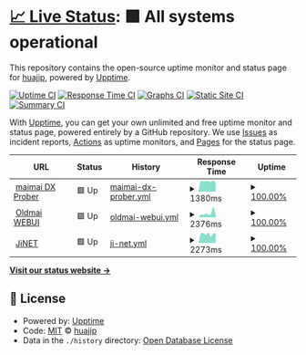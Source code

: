 # [📈 Live Status](https://uptime.fufubot.com): <!--live status--> **🟩 All systems operational**

This repository contains the open-source uptime monitor and status page for [huajip](https://uptime.fufubot.com), powered by [Upptime](https://github.com/upptime/upptime).

[![Uptime CI](https://github.com/huajip/uptime/workflows/Uptime%20CI/badge.svg)](https://github.com/huajip/uptime/actions?query=workflow%3A%22Uptime+CI%22)
[![Response Time CI](https://github.com/huajip/uptime/workflows/Response%20Time%20CI/badge.svg)](https://github.com/huajip/uptime/actions?query=workflow%3A%22Response+Time+CI%22)
[![Graphs CI](https://github.com/huajip/uptime/workflows/Graphs%20CI/badge.svg)](https://github.com/huajip/uptime/actions?query=workflow%3A%22Graphs+CI%22)
[![Static Site CI](https://github.com/huajip/uptime/workflows/Static%20Site%20CI/badge.svg)](https://github.com/huajip/uptime/actions?query=workflow%3A%22Static+Site+CI%22)
[![Summary CI](https://github.com/huajip/uptime/workflows/Summary%20CI/badge.svg)](https://github.com/huajip/uptime/actions?query=workflow%3A%22Summary+CI%22)

With [Upptime](https://upptime.js.org), you can get your own unlimited and free uptime monitor and status page, powered entirely by a GitHub repository. We use [Issues](https://github.com/huajip/uptime/issues) as incident reports, [Actions](https://github.com/huajip/uptime/actions) as uptime monitors, and [Pages](https://uptime.fufubot.com) for the status page.

<!--start: status pages-->
<!-- This summary is generated by Upptime (https://github.com/upptime/upptime) -->
<!-- Do not edit this manually, your changes will be overwritten -->
<!-- prettier-ignore -->
| URL | Status | History | Response Time | Uptime |
| --- | ------ | ------- | ------------- | ------ |
| <img alt="" src="https://icons.duckduckgo.com/ip3/www.diving-fish.com.ico" height="13"> [maimai DX Prober](https://www.diving-fish.com/api/maimaidxprober/message) | 🟩 Up | [maimai-dx-prober.yml](https://github.com/huajip/uptime/commits/HEAD/history/maimai-dx-prober.yml) | <details><summary><img alt="Response time graph" src="./graphs/maimai-dx-prober/response-time-week.png" height="20"> 1380ms</summary><br><a href="https://uptime.fufubot.com/history/maimai-dx-prober"><img alt="Response time 1286" src="https://img.shields.io/endpoint?url=https%3A%2F%2Fraw.githubusercontent.com%2Fhuajip%2Fuptime%2FHEAD%2Fapi%2Fmaimai-dx-prober%2Fresponse-time.json"></a><br><a href="https://uptime.fufubot.com/history/maimai-dx-prober"><img alt="24-hour response time 1260" src="https://img.shields.io/endpoint?url=https%3A%2F%2Fraw.githubusercontent.com%2Fhuajip%2Fuptime%2FHEAD%2Fapi%2Fmaimai-dx-prober%2Fresponse-time-day.json"></a><br><a href="https://uptime.fufubot.com/history/maimai-dx-prober"><img alt="7-day response time 1380" src="https://img.shields.io/endpoint?url=https%3A%2F%2Fraw.githubusercontent.com%2Fhuajip%2Fuptime%2FHEAD%2Fapi%2Fmaimai-dx-prober%2Fresponse-time-week.json"></a><br><a href="https://uptime.fufubot.com/history/maimai-dx-prober"><img alt="30-day response time 1263" src="https://img.shields.io/endpoint?url=https%3A%2F%2Fraw.githubusercontent.com%2Fhuajip%2Fuptime%2FHEAD%2Fapi%2Fmaimai-dx-prober%2Fresponse-time-month.json"></a><br><a href="https://uptime.fufubot.com/history/maimai-dx-prober"><img alt="1-year response time 1361" src="https://img.shields.io/endpoint?url=https%3A%2F%2Fraw.githubusercontent.com%2Fhuajip%2Fuptime%2FHEAD%2Fapi%2Fmaimai-dx-prober%2Fresponse-time-year.json"></a></details> | <details><summary><a href="https://uptime.fufubot.com/history/maimai-dx-prober">100.00%</a></summary><a href="https://uptime.fufubot.com/history/maimai-dx-prober"><img alt="All-time uptime 99.86%" src="https://img.shields.io/endpoint?url=https%3A%2F%2Fraw.githubusercontent.com%2Fhuajip%2Fuptime%2FHEAD%2Fapi%2Fmaimai-dx-prober%2Fuptime.json"></a><br><a href="https://uptime.fufubot.com/history/maimai-dx-prober"><img alt="24-hour uptime 100.00%" src="https://img.shields.io/endpoint?url=https%3A%2F%2Fraw.githubusercontent.com%2Fhuajip%2Fuptime%2FHEAD%2Fapi%2Fmaimai-dx-prober%2Fuptime-day.json"></a><br><a href="https://uptime.fufubot.com/history/maimai-dx-prober"><img alt="7-day uptime 100.00%" src="https://img.shields.io/endpoint?url=https%3A%2F%2Fraw.githubusercontent.com%2Fhuajip%2Fuptime%2FHEAD%2Fapi%2Fmaimai-dx-prober%2Fuptime-week.json"></a><br><a href="https://uptime.fufubot.com/history/maimai-dx-prober"><img alt="30-day uptime 100.00%" src="https://img.shields.io/endpoint?url=https%3A%2F%2Fraw.githubusercontent.com%2Fhuajip%2Fuptime%2FHEAD%2Fapi%2Fmaimai-dx-prober%2Fuptime-month.json"></a><br><a href="https://uptime.fufubot.com/history/maimai-dx-prober"><img alt="1-year uptime 99.93%" src="https://img.shields.io/endpoint?url=https%3A%2F%2Fraw.githubusercontent.com%2Fhuajip%2Fuptime%2FHEAD%2Fapi%2Fmaimai-dx-prober%2Fuptime-year.json"></a></details>
| <img alt="" src="https://icons.duckduckgo.com/ip3/my-aime.cn.ico" height="13"> [Oldmai WEBUI](https://my-aime.cn) | 🟩 Up | [oldmai-webui.yml](https://github.com/huajip/uptime/commits/HEAD/history/oldmai-webui.yml) | <details><summary><img alt="Response time graph" src="./graphs/oldmai-webui/response-time-week.png" height="20"> 2376ms</summary><br><a href="https://uptime.fufubot.com/history/oldmai-webui"><img alt="Response time 1339" src="https://img.shields.io/endpoint?url=https%3A%2F%2Fraw.githubusercontent.com%2Fhuajip%2Fuptime%2FHEAD%2Fapi%2Foldmai-webui%2Fresponse-time.json"></a><br><a href="https://uptime.fufubot.com/history/oldmai-webui"><img alt="24-hour response time 1800" src="https://img.shields.io/endpoint?url=https%3A%2F%2Fraw.githubusercontent.com%2Fhuajip%2Fuptime%2FHEAD%2Fapi%2Foldmai-webui%2Fresponse-time-day.json"></a><br><a href="https://uptime.fufubot.com/history/oldmai-webui"><img alt="7-day response time 2376" src="https://img.shields.io/endpoint?url=https%3A%2F%2Fraw.githubusercontent.com%2Fhuajip%2Fuptime%2FHEAD%2Fapi%2Foldmai-webui%2Fresponse-time-week.json"></a><br><a href="https://uptime.fufubot.com/history/oldmai-webui"><img alt="30-day response time 1569" src="https://img.shields.io/endpoint?url=https%3A%2F%2Fraw.githubusercontent.com%2Fhuajip%2Fuptime%2FHEAD%2Fapi%2Foldmai-webui%2Fresponse-time-month.json"></a><br><a href="https://uptime.fufubot.com/history/oldmai-webui"><img alt="1-year response time 1403" src="https://img.shields.io/endpoint?url=https%3A%2F%2Fraw.githubusercontent.com%2Fhuajip%2Fuptime%2FHEAD%2Fapi%2Foldmai-webui%2Fresponse-time-year.json"></a></details> | <details><summary><a href="https://uptime.fufubot.com/history/oldmai-webui">100.00%</a></summary><a href="https://uptime.fufubot.com/history/oldmai-webui"><img alt="All-time uptime 99.96%" src="https://img.shields.io/endpoint?url=https%3A%2F%2Fraw.githubusercontent.com%2Fhuajip%2Fuptime%2FHEAD%2Fapi%2Foldmai-webui%2Fuptime.json"></a><br><a href="https://uptime.fufubot.com/history/oldmai-webui"><img alt="24-hour uptime 100.00%" src="https://img.shields.io/endpoint?url=https%3A%2F%2Fraw.githubusercontent.com%2Fhuajip%2Fuptime%2FHEAD%2Fapi%2Foldmai-webui%2Fuptime-day.json"></a><br><a href="https://uptime.fufubot.com/history/oldmai-webui"><img alt="7-day uptime 100.00%" src="https://img.shields.io/endpoint?url=https%3A%2F%2Fraw.githubusercontent.com%2Fhuajip%2Fuptime%2FHEAD%2Fapi%2Foldmai-webui%2Fuptime-week.json"></a><br><a href="https://uptime.fufubot.com/history/oldmai-webui"><img alt="30-day uptime 100.00%" src="https://img.shields.io/endpoint?url=https%3A%2F%2Fraw.githubusercontent.com%2Fhuajip%2Fuptime%2FHEAD%2Fapi%2Foldmai-webui%2Fuptime-month.json"></a><br><a href="https://uptime.fufubot.com/history/oldmai-webui"><img alt="1-year uptime 99.94%" src="https://img.shields.io/endpoint?url=https%3A%2F%2Fraw.githubusercontent.com%2Fhuajip%2Fuptime%2FHEAD%2Fapi%2Foldmai-webui%2Fuptime-year.json"></a></details>
| <img alt="" src="https://icons.duckduckgo.com/ip3/jinet.wacca.cn.ico" height="13"> [JiNET](http://jinet.wacca.cn) | 🟩 Up | [ji-net.yml](https://github.com/huajip/uptime/commits/HEAD/history/ji-net.yml) | <details><summary><img alt="Response time graph" src="./graphs/ji-net/response-time-week.png" height="20"> 2273ms</summary><br><a href="https://uptime.fufubot.com/history/ji-net"><img alt="Response time 1955" src="https://img.shields.io/endpoint?url=https%3A%2F%2Fraw.githubusercontent.com%2Fhuajip%2Fuptime%2FHEAD%2Fapi%2Fji-net%2Fresponse-time.json"></a><br><a href="https://uptime.fufubot.com/history/ji-net"><img alt="24-hour response time 2169" src="https://img.shields.io/endpoint?url=https%3A%2F%2Fraw.githubusercontent.com%2Fhuajip%2Fuptime%2FHEAD%2Fapi%2Fji-net%2Fresponse-time-day.json"></a><br><a href="https://uptime.fufubot.com/history/ji-net"><img alt="7-day response time 2273" src="https://img.shields.io/endpoint?url=https%3A%2F%2Fraw.githubusercontent.com%2Fhuajip%2Fuptime%2FHEAD%2Fapi%2Fji-net%2Fresponse-time-week.json"></a><br><a href="https://uptime.fufubot.com/history/ji-net"><img alt="30-day response time 2169" src="https://img.shields.io/endpoint?url=https%3A%2F%2Fraw.githubusercontent.com%2Fhuajip%2Fuptime%2FHEAD%2Fapi%2Fji-net%2Fresponse-time-month.json"></a><br><a href="https://uptime.fufubot.com/history/ji-net"><img alt="1-year response time 1991" src="https://img.shields.io/endpoint?url=https%3A%2F%2Fraw.githubusercontent.com%2Fhuajip%2Fuptime%2FHEAD%2Fapi%2Fji-net%2Fresponse-time-year.json"></a></details> | <details><summary><a href="https://uptime.fufubot.com/history/ji-net">100.00%</a></summary><a href="https://uptime.fufubot.com/history/ji-net"><img alt="All-time uptime 100.00%" src="https://img.shields.io/endpoint?url=https%3A%2F%2Fraw.githubusercontent.com%2Fhuajip%2Fuptime%2FHEAD%2Fapi%2Fji-net%2Fuptime.json"></a><br><a href="https://uptime.fufubot.com/history/ji-net"><img alt="24-hour uptime 100.00%" src="https://img.shields.io/endpoint?url=https%3A%2F%2Fraw.githubusercontent.com%2Fhuajip%2Fuptime%2FHEAD%2Fapi%2Fji-net%2Fuptime-day.json"></a><br><a href="https://uptime.fufubot.com/history/ji-net"><img alt="7-day uptime 100.00%" src="https://img.shields.io/endpoint?url=https%3A%2F%2Fraw.githubusercontent.com%2Fhuajip%2Fuptime%2FHEAD%2Fapi%2Fji-net%2Fuptime-week.json"></a><br><a href="https://uptime.fufubot.com/history/ji-net"><img alt="30-day uptime 100.00%" src="https://img.shields.io/endpoint?url=https%3A%2F%2Fraw.githubusercontent.com%2Fhuajip%2Fuptime%2FHEAD%2Fapi%2Fji-net%2Fuptime-month.json"></a><br><a href="https://uptime.fufubot.com/history/ji-net"><img alt="1-year uptime 100.00%" src="https://img.shields.io/endpoint?url=https%3A%2F%2Fraw.githubusercontent.com%2Fhuajip%2Fuptime%2FHEAD%2Fapi%2Fji-net%2Fuptime-year.json"></a></details>

<!--end: status pages-->

[**Visit our status website →**](https://uptime.fufubot.com)

## 📄 License

- Powered by: [Upptime](https://github.com/upptime/upptime)
- Code: [MIT](./LICENSE) © [huajip](https://uptime.fufubot.com)
- Data in the `./history` directory: [Open Database License](https://opendatacommons.org/licenses/odbl/1-0/)
